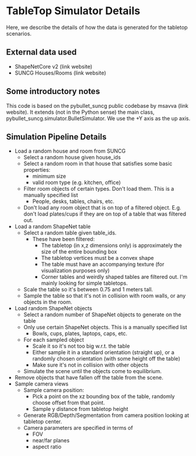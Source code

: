 # TableTop Simulator Details

Here, we describe the details of how the data is generated for the tabletop scenarios.

## External data used

* ShapeNetCore v2 (link website)
* SUNCG Houses/Rooms (link website)

## Some introductory notes

This code is based on the pybullet_suncg public codebase by msavva (link website). It extends (not in the Python sense) the main class, pybullet\_suncg.simulator.BulletSimulator. We use the +Y axis as the up axis.

## Simulation Pipeline Details

* Load a random house and room from SUNCG
	* Select a random house given house\_ids
	* Select a random room in that house that satisfies some basic properties: 
		* minimum size
		* valid room type (e.g. kitchen, office)
	* Filter room objects of certain types. Don't load them. This is a manually specified list
		* People, desks, tables, chairs, etc.
	* Don't load any room object that is on top of a filtered object. E.g. don't load plates/cups if they are on top of a table that was filtered out.
* Load a random ShapeNet table
	* Select a random table given table_ids. 
		* These have been filtered: 
			* The tabletop (in x,z dimensions only) is approximately the size of the entire bounding box
			* The tabletop vertices must be a convex shape
			* The table must have an accompanying texture (for visualization purposes only)
			* Corner tables and weirdly shaped tables are filtered out. I'm mainly looking for simple tabletops.
	* Scale the table so it's between 0.75 and 1 meters tall.
	* Sample the table so that it's not in collision with room walls, or any objects in the room.
* Load random ShapeNet objects
	* Select a random number of ShapeNet objects to generate on the table
	* Only use certain ShapeNet objects. This is a manually specified list
		* Bowls, cups, plates, laptops, caps, etc.
	* For each sampled object
		* Scale it so it's not too big w.r.t. the table
		* Either sample it in a standard orientation (straight up), or a randomly chosen orientation (with some height off the table)
		* Make sure it's not in collision with other objects
	* Simulate the scene until the objects come to equilibrium.
* Remove objects that have fallen off the table from the scene.
* Sample camera views
	* Sample camera position:
		* Pick a point on the xz bounding box of the table, randomly choose offset from that point. 
		* Sample y distance from tabletop height
	* Generate RGB/Depth/Segmentation from camera position looking at tabletop center. 
	* Camera parameters are specified in terms of
		* FOV
		* near/far planes
		* aspect ratio
		
